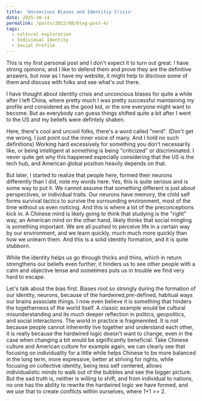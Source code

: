 ```yaml
---
title: 'Unconcious Biases and Identitiy Crisis'
date: 2025-10-14
permalink: /posts/2012/08/blog-post-4/
tags:
  - cultural exploration
  - Individual Identity
  - Social Profile
---
```


This is my first personal post and I don't expect it to turn out great. I have strong opinions, and I like to defend them and prove they are the definitive answers, but now as I have my website, it might help to disclose some of them and discuss with folks and see what's out there.

I have thought about identity crisis and unconcious biases for quite a while after I left China, where pretty much I was pretty successful maintaining my profile and considered as the good kid, or the one everyone might want to become. But as everybody can guess things shifted quite a bit after I went to the US and my beliefs were defintely shaken.

Here, there's cool and uncool folks, there's a word called "nerd". (Don't get me wrong, I just point out the inner voice of many. And I hold no such definitions) Working hard excessively for something you don't necessarily like, or being intelligent at something is being "criticized" or discriminated. I never quite get why this happened especially considering that the US is the tech hub, and American global position heavily depends on that. 

But later, I started to realize that people here, formed their neurons differently than I did, note my words here. Yes, this is quite serious and is some way to put it. We cannot assume that something different is just about perspectives, or individual traits. Our neurons have memory, the child self forms survival tactics to survive the surrounding environment, most of the time without us even noticing. And this is where a lot of the preconceptions kick in. A Chinese mind is likely going to think that studying is the "right" way, an American mind on the other hand, likely thinks that social mingling is something important. We are all pushed to perceive life in a certain way by our environment, and we learn quickly, much much more quickly than how we unlearn them. And this is a solid identity formation, and it is quite stubborn.

While the identity helps us go through thicks and thins, which in return strengthens our beliefs even further, it hinders us to see other people with a calm and objective lense and sometimes puts us in trouble we find very hard to escape. 

Let's talk about the bias first. Biases root so strongly during the formation of our identity, neurons, because of the hardwired,pre-defined, habitual ways our brains associate things. I now even believe it is something that hinders the togetherness of the world itself. A classic example would be cultural misunderstanding and its much deeper reflection in politics, geopolitics, and social interactions. The world in practice is fragmennted. It is not because people cannot inherently live together and understand each other, it is really because the hardwired logic doesn't want to change, even in the case when changing a bit would be significantly beneficial. Take Chinese culture and American culture for example again, we can clearly see that focusing on individuality for a little while helps Chinese to be more balanced in the long term, more expressive, better at striving for rights, while focusing on collective identity, being less self centered, allows individualistic minds to walk out of the bubbles and see the bigger picture. But the sad truth is, neither is willing to shift, and from individual to nations, no one has the ability to rewrite the hardwired logic we have formed, and we use that to create conflicts within ourselves, where 1+1 >> 2.